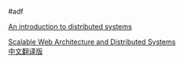 #adf

[An introduction to distributed systems](https://github.com/aphyr/distsys-class)

[Scalable Web Architecture and Distributed Systems](http://www.aosabook.org/en/distsys.html)<br/>
[中文翻译版](https://nettee.github.io/posts/2016/Scalable-Web-Architecture-and-Distributed-Systems/)
